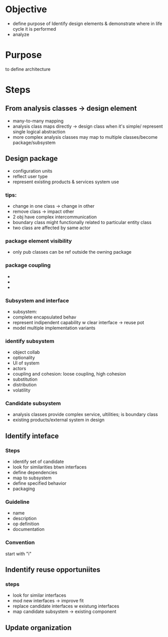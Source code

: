 # Objective
- define purpose of Identify design elements & demonstrate where in life cycle it is performed
- analyze

# Purpose
to define architecture

# Steps
## From analysis classes -> design element
- many-to-many mapping
- analysis class maps directly -> design class when it's simple/ represent single logical abstraction
- more complex analysis classes may map to multiple classes/become package/subsystem

## Design package
- configuration units
- reflect user type
- represent existing products & services system use

### tips:
- change in one class -> change in other
- remove class -> impact other
- 2 obj have complex intercommunication
- boundary class might functionally related to particular entity class
- two class are affected by same actor

### package element visibility
- only pub classes can be ref outside the owning package

### package coupling
- 
-
- 

### Subsystem and interface
- subsystem:
- complete encapsulated behav
- represent indipendent capability w clear interface -> reuse pot
- model multiple implementation variants

### identify subsystem
- object collab
- optionality
- UI of system
- actors
- coupling and cohesion: loose coupling, high cohesion
- substitution
- distribution
- volatility

### Candidate subsystem
- analysis classes provide complex service, ultilities; is boundary class
- existing products/external system in design

## Identify inteface

### Steps
- identify set of candidate
- look for similarities btwn interfaces
- define dependencies
- map to subsystem
- define specified behavior
- packaging

### Guideline
- name
- description
- op definition
- documentation

### Convention
start with "i"

## Indentify reuse opportuniites
### steps
- look for similar interfaces
- mod new interfaces -> improve fit
- replace candidate interfaces w existung interfaces
- map candidate subsystem -> existing component

## Update organization

